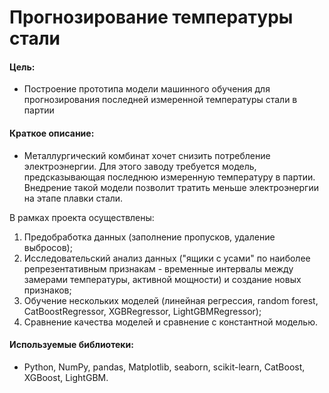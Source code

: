 # Прогнозирование температуры стали

#### Цель: 
- Построение прототипа модели машинного обучения для прогнозирования последней измеренной температуры стали в партии

#### Краткое описание:
- Металлургический комбинат хочет снизить потребление электроэнергии. Для этого заводу требуется модель, предсказывающая последнюю измеренную температуру в партии. Внедрение такой модели позволит тратить меньше электроэнергии на этапе плавки стали.

В рамках проекта осуществлены:
1. Предобработка данных (заполнение пропусков, удаление выбросов);
2. Исследовательский анализ данных ("ящики с усами" по наиболее репрезентативным признакам - временные интервалы между замерами температуры, активной мощности) и создание новых признаков;
3. Обучение нескольких моделей (линейная регрессия, random forest, CatBoostRegressor, XGBRegressor, LightGBMRegressor);
4. Сравнение качества моделей и сравнение с константной моделью.

#### Используемые библиотеки:
- Python, NumPy, pandas, Matplotlib, seaborn, scikit-learn, CatBoost, XGBoost, LightGBM.